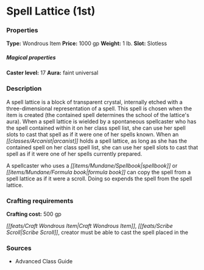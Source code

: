 ﻿---
Title: "Spell Lattice (1st)"
Type: "Wondrous Item"
Price: "1000 gp"
Weight: "1 lb."
Slot: "Slotless"
Caster level: "17"
Aura: "faint universal"
Description: |
  "A _spell lattice_ is a block of transparent crystal, internally etched with a three-dimensional representation of a spell. This spell is chosen when the item is created (the contained spell determines the school of the lattice's aura). When a _spell lattice_ is wielded by a spontaneous spellcaster who has the spell contained within it on her class spell list, she can use her spell slots to cast that spell as if it were one of her spells known. When an arcanist holds a _spell lattice_, as long as she has the contained spell on her class spell list, she can use her spell slots to cast that spell as if it were one of her spells currently prepared.
  A spellcaster who uses a spellbook or formula book can copy the spell from a _spell lattice_ as if it were a scroll. Doing so expends the spell from the _spell lattice_."
Crafting cost: "500 gp"
Sources: "['Advanced Class Guide']"
---

# Spell Lattice (1st)

### Properties

**Type:** Wondrous Item **Price:** 1000 gp **Weight:** 1 lb. **Slot:** Slotless

##### Magical properties

**Caster level:** 17 **Aura:** faint universal

### Description

A spell lattice is a block of transparent crystal, internally etched with a three-dimensional representation of a spell. This spell is chosen when the item is created (the contained spell determines the school of the lattice's aura). When a spell lattice is wielded by a spontaneous spellcaster who has the spell contained within it on her class spell list, she can use her spell slots to cast that spell as if it were one of her spells known. When an _[[classes/Arcanist|arcanist]]_ holds a spell lattice, as long as she has the contained spell on her class spell list, she can use her spell slots to cast that spell as if it were one of her spells currently prepared.

A spellcaster who uses a _[[items/Mundane/Spellbook|spellbook]]_ or _[[items/Mundane/Formula book|formula book]]_ can copy the spell from a spell lattice as if it were a scroll. Doing so expends the spell from the spell lattice.

### Crafting requirements

**Crafting cost:** 500 gp

_[[feats/Craft Wondrous Item|Craft Wondrous Item]]_, _[[feats/Scribe Scroll|Scribe Scroll]]_, creator must be able to cast the spell placed in the

### Sources

* Advanced Class Guide